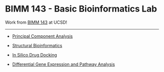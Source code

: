# BIMM 143 - Basic Bioinformatics Lab

Work from [BIMM 143](https://bioboot.github.io/bimm143_W20/) at UCSD!

--------

- [Principal Component Analysis](https://github.com/vbgubbala/bimm143/blob/master/pca_analysis/class10.md)

- [Structural Bioinformatics](https://github.com/vbgubbala/bimm143/blob/master/structural/structure_adk.md)

- [In Silico Drug Docking](https://github.com/vbgubbala/bimm143/blob/master/drug_docking/drug_docking.md)

- [Differential Gene Expression and Pathway Analysis](https://github.com/vbgubbala/bimm143/blob/master/pathway/pathway.md)
